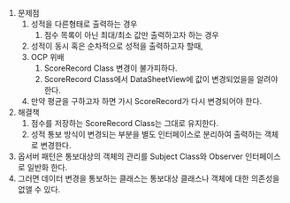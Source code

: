 1. 문제점
   1. 성적을 다른형태로 출력하는 경우
      1. 점수 목록이 아닌 최대/최소 값만 출력하고자 하는 경우
   2. 성적이 동시 혹은 순차적으로 성적을 출력하고자 할때,
   3. OCP 위배
         1. ScoreRecord Class 변경이 불가피하다.
         2. ScoreRecord Class에서 DataSheetView에 값이 변경되었을을 알려야한다.
   4. 만약 평균을 구하고자 하면 가시 ScoreRecord가 다시 변경되어야 한다.
2. 해결책
   1. 점수를 저장하는 ScoreRecord Class는 그대로 유지한다.
   2. 성적 통보 방식이 변경되는 부분을 별도 인터페이스로 분리하여 출력하는 객체로 변경한다.
3. 옵서버 패턴은 통보대상의 객체의 관리를 Subject Class와 Observer 인터페이스로 일반화 한다.
4. 그러면 데이터 변경을 통보하는 클래스는 통보대상 클래스나 객체에 대한 의존성을 없앨 수 있다.